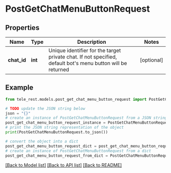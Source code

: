 # PostGetChatMenuButtonRequest


## Properties

Name | Type | Description | Notes
------------ | ------------- | ------------- | -------------
**chat_id** | **int** | Unique identifier for the target private chat. If not specified, default bot&#39;s menu button will be returned | [optional] 

## Example

```python
from tele_rest.models.post_get_chat_menu_button_request import PostGetChatMenuButtonRequest

# TODO update the JSON string below
json = "{}"
# create an instance of PostGetChatMenuButtonRequest from a JSON string
post_get_chat_menu_button_request_instance = PostGetChatMenuButtonRequest.from_json(json)
# print the JSON string representation of the object
print(PostGetChatMenuButtonRequest.to_json())

# convert the object into a dict
post_get_chat_menu_button_request_dict = post_get_chat_menu_button_request_instance.to_dict()
# create an instance of PostGetChatMenuButtonRequest from a dict
post_get_chat_menu_button_request_from_dict = PostGetChatMenuButtonRequest.from_dict(post_get_chat_menu_button_request_dict)
```
[[Back to Model list]](../README.md#documentation-for-models) [[Back to API list]](../README.md#documentation-for-api-endpoints) [[Back to README]](../README.md)


